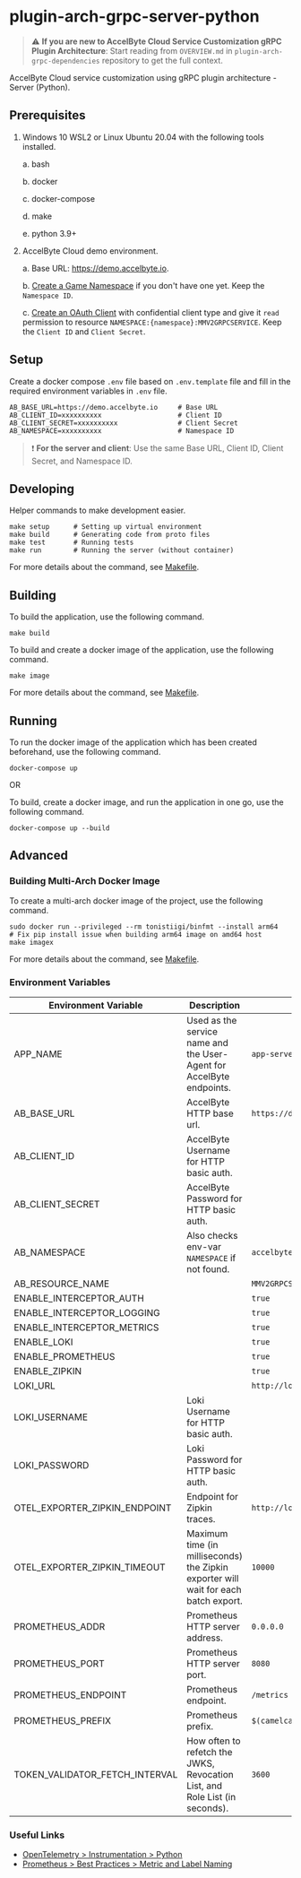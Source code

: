 # plugin-arch-grpc-server-python

> :warning: **If you are new to AccelByte Cloud Service Customization gRPC Plugin Architecture**: Start reading from `OVERVIEW.md` in `plugin-arch-grpc-dependencies` repository to get the full context.

AccelByte Cloud service customization using gRPC plugin architecture - Server (Python).

## Prerequisites

1. Windows 10 WSL2 or Linux Ubuntu 20.04 with the following tools installed.

    a. bash

    b. docker

    c. docker-compose

    d. make

    e. python 3.9+

2. AccelByte Cloud demo environment.

    a. Base URL: https://demo.accelbyte.io.

    b. [Create a Game Namespace](https://docs.accelbyte.io/esg/uam/namespaces.html#tutorials) if you don't have one yet. Keep the `Namespace ID`.

    c. [Create an OAuth Client](https://docs.accelbyte.io/guides/access/iam-client.html) with confidential client type and give it `read` permission to resource `NAMESPACE:{namespace}:MMV2GRPCSERVICE`. Keep the `Client ID` and `Client Secret`.

## Setup

Create a docker compose `.env` file based on `.env.template` file and fill in the required environment variables in `.env` file.

```
AB_BASE_URL=https://demo.accelbyte.io     # Base URL
AB_CLIENT_ID=xxxxxxxxxx                   # Client ID
AB_CLIENT_SECRET=xxxxxxxxxx               # Client Secret
AB_NAMESPACE=xxxxxxxxxx                   # Namespace ID
```

> :exclamation: **For the server and client**: Use the same Base URL, Client ID, Client Secret, and Namespace ID.

## Developing

Helper commands to make development easier.

```
make setup      # Setting up virtual environment
make build      # Generating code from proto files
make test       # Running tests
make run        # Running the server (without container)
```

For more details about the command, see [Makefile](Makefile).

## Building

To build the application, use the following command.

```
make build
```

To build and create a docker image of the application, use the following command.

```
make image
```

For more details about the command, see [Makefile](Makefile).

## Running

To run the docker image of the application which has been created beforehand, use the following command.

```
docker-compose up
```

OR

To build, create a docker image, and run the application in one go, use the following command.

```
docker-compose up --build
```

## Advanced

### Building Multi-Arch Docker Image

To create a multi-arch docker image of the project, use the following command.

```
sudo docker run --privileged --rm tonistiigi/binfmt --install arm64     # Fix pip install issue when building arm64 image on amd64 host
make imagex
```

For more details about the command, see [Makefile](Makefile).

### Environment Variables

| Environment Variable           | Description                                                                         | Default                                  |
|--------------------------------|-------------------------------------------------------------------------------------|------------------------------------------|
| APP_NAME                       | Used as the service name and the User-Agent for AccelByte endpoints.                | `app-server`                             |
| AB_BASE_URL          | AccelByte HTTP base url.                                                            | `https://demo.accelbyte.io`              |
| AB_CLIENT_ID         | AccelByte Username for HTTP basic auth.                                             |                                          |
| AB_CLIENT_SECRET     | AccelByte Password for HTTP basic auth.                                             |                                          |
| AB_NAMESPACE         | Also checks env-var `NAMESPACE` if not found.                                       | `accelbyte`                              |
| AB_RESOURCE_NAME     |                                                                                     | `MMV2GRPCSERVICE`                        |
| ENABLE_INTERCEPTOR_AUTH        |                                                                                     | `true`                                   |
| ENABLE_INTERCEPTOR_LOGGING     |                                                                                     | `true`                                   |
| ENABLE_INTERCEPTOR_METRICS     |                                                                                     | `true`                                   |
| ENABLE_LOKI                    |                                                                                     | `true`                                   |
| ENABLE_PROMETHEUS              |                                                                                     | `true`                                   |
| ENABLE_ZIPKIN                  |                                                                                     | `true`                                   |
| LOKI_URL                       |                                                                                     | `http://localhost:3100/loki/api/v1/push` |
| LOKI_USERNAME                  | Loki Username for HTTP basic auth.                                                  |                                          |
| LOKI_PASSWORD                  | Loki Password for HTTP basic auth.                                                  |                                          |
| OTEL_EXPORTER_ZIPKIN_ENDPOINT  | Endpoint for Zipkin traces.                                                         | `http://localhost:9411/api/v2/spans`     |
| OTEL_EXPORTER_ZIPKIN_TIMEOUT   | Maximum time (in milliseconds) the Zipkin exporter will wait for each batch export. | `10000`                                  |
| PROMETHEUS_ADDR                | Prometheus HTTP server address.                                                     | `0.0.0.0`                                |
| PROMETHEUS_PORT                | Prometheus HTTP server port.                                                        | `8080`                                   |
| PROMETHEUS_ENDPOINT            | Prometheus endpoint.                                                                | `/metrics`                               |
| PROMETHEUS_PREFIX              | Prometheus prefix.                                                                  | `$(camelcase APP_NAME)`                  |
| TOKEN_VALIDATOR_FETCH_INTERVAL | How often to refetch the JWKS, Revocation List, and Role List (in seconds).         | `3600`                                   |

### Useful Links

- [OpenTelemetry  > Instrumentation > Python](https://opentelemetry.io/docs/instrumentation/python)
- [Prometheus > Best Practices > Metric and Label Naming](https://prometheus.io/docs/practices/naming)
